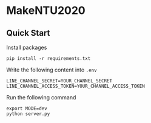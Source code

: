 # MakeNTU2020

## Quick Start

Install packages

```
pip install -r requirements.txt
```

Write the following content into `.env`

```
LINE_CHANNEL_SECRET=YOUR_CHANNEL_SECRET
LINE_CHANNEL_ACCESS_TOKEN=YOUR_CHANNEL_ACCESS_TOKEN
```

Run the following command

```
export MODE=dev
python server.py
```
